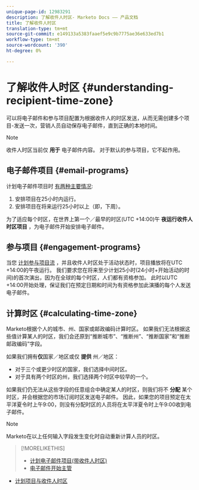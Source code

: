 ```yaml
---
unique-page-id: 12983291
description: 了解收件人时区- Marketo Docs —— 产品文档
title: 了解收件人时区
translation-type: tm+mt
source-git-commit: e149133a5383faaef5e9c9b7775ae36e633ed7b1
workflow-type: tm+mt
source-wordcount: '390'
ht-degree: 0%

---
```



# 了解收件人时区 {#understanding-recipient-time-zone}

可以将电子邮件和参与项目配置为根据收件人的时区发送，从而无需创建多个项目-发送一次，营销人员自动保存电子邮件，直到正确的本地时间。

>[!NOTE]
>
>收件人时区当前仅 **用于** 电子邮件内容。 对于默认的参与项目，它不起作用。

## 电子邮件项目 {#email-programs}

计划电子邮件项目时 [有两种主要情况](schedule-email-programs-with-recipient-time-zone.md):

1. 安排项目在25小时内运行。
1. 安排项目在将来运行25小时以上（即，下周）。

为了适应每个时区，在世界上第一个／最早的时区(UTC +14:00)午 **夜运行收件人时区项目** ，为电子邮件开始安排电子邮件。

## 参与项目 {#engagement-programs}

当您 [计划参与项目流](../../../../../product-docs/email-marketing/drip-nurturing/engagement-program-streams/set-stream-cadence/schedule-engagement-programs-with-recipient-time-zone.md) ，并且收件人时区处于活动状态时，项目播放将在UTC +14:00的午夜运行。 我们要求您在将来至少计划25小时(24小时+开始活动的时间)的首次演出，因为在全球的每个时区，人们都有资格参加。 此时以UTC +14:00开始处理，保证我们在预定日期和时间为有资格参加此演播的每个人发送电子邮件。

## 计算时区 {#calculating-time-zone}

Marketo根据个人的城市、州、国家或邮政编码计算时区。 如果我们无法根据这些值计算某人的时区，我们会还原到“推断城市”、“推断州”、“推断国家”和“推断邮政编码”字段。

如果我们拥有**仅**国家／地区或仅 **提供** 州／地区：

* 对于三个或更少时区的国家，我们选择中间时区。
* 对于具有两个时区的州，我们选择两个时区中较早的一个。

如果我们仍无法从这些字段的任意组合中确定某人的时区，则我们将不 **分配** 某个时区，并会根据您的市场订阅时区发送电子邮件。 因此，如果您的项目预定在太平洋夏令时上午9:00，则没有分配时区的人员将在太平洋夏令时上午9:00收到电子邮件。

>[!NOTE]
>
>Marketo在以上任何输入字段发生变化时自动重新计算人员的时区。

>[!MORELIKETHIS]
>
>* [计划电子邮件项目(带收件人时区)](schedule-email-programs-with-recipient-time-zone.md)
>* [电子邮件开始主管](../../../../../product-docs/email-marketing/email-programs/email-program-actions/head-start-for-email-programs.md)

   >
   >
* [计划项目与收件人时区](../../../../../product-docs/email-marketing/drip-nurturing/engagement-program-streams/set-stream-cadence/schedule-engagement-programs-with-recipient-time-zone.md)

>



